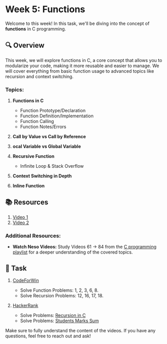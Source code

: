 # Week 5: Functions

Welcome to this week! In this task, we'll be diving into the concept of **functions** in C programming.

## 🔍 Overview

This week, we will explore functions in C, a core concept that allows you to modularize your code, making it more reusable and easier to manage. We will cover everything from basic function usage to advanced topics like recursion and context switching.

### Topics:

1. **Functions in C**
   - Function Prototype/Declaration
   - Function Definition/Implementation
   - Function Calling
   - Function Notes/Errors

2. **Call by Value vs Call by Reference**

3. **ocal Variable vs Global Variable**

4. **Recursive Function**
   - Infinite Loop & Stack Overflow

5. **Context Switching in Depth**

6. **Inline Function**

## 📚 Resources

1. [Video 1](https://youtu.be/HFlOX_2USsw?si=SNmWcy5RmyrLvXq-)
2. [Video 2](https://youtu.be/dNoKxMeCeGw?si=clwjQ5A5cxKzWyY-)

### Additional Resources:

- **Watch Neso Videos:** Study Videos 61 → 84 from the [C programming playlist](https://www.youtube.com/playlist?list=PLBlnK6fEyqRggZZgYpPMUxdY1CYkZtARR) for a deeper understanding of the covered topics.

## 📝 Task

1. [CodeForWin](https://codeforwin.org/c-programming/basic-programming-practice-problems)
   - Solve Function Problems: 1, 2, 3, 6, 8.
   - Solve Recursion Problems: 12, 16, 17, 18.

2. [HackerRank](https://www.hackerrank.com/challenges/recursion-in-c/problem?isFullScreen=true)
   - Solve Problems: [Recursion in C](https://www.hackerrank.com/challenges/recursion-in-c/problem?isFullScreen=true)
   - Solve Problems: [Students Marks Sum](https://www.hackerrank.com/challenges/students-marks-sum?isFullScreen=true)

Make sure to fully understand the content of the videos. If you have any questions, feel free to reach out and ask!
